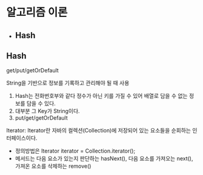 # 알고리즘 이론

- ## Hash

## Hash

get/put/getOrDefault

String을 기반으로 정보를 기록하고 관리해야 될 때 사용

1. Hash는 전화번호부와 같다 정수가 아닌 키를 가질 수 있어 배열로 담을 수 없는 정보를 담을 수 있다.
2. 대부분 그 Key가 String이다.
3. put/get/getOrDefault

Iterator: Iterator란 자바의 컬렉션(Collection)에 저장되어 있는 요소들을 순회하는 인터페이스이다.

- 정의방법은 Iterator<T> iterator = Collection.iterator();
- 메서드는 다음 요소가 있는지 판단하는 hasNext(), 다음 요소를 가져오는 next(), 가져온 요소를 삭제하는 remove()
